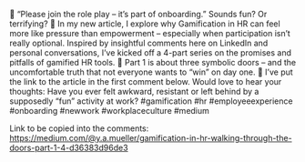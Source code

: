 👟 “Please join the role play – it’s part of onboarding.”
 Sounds fun? Or terrifying?
🎯 In my new article, I explore why Gamification in HR can feel more like pressure than empowerment – especially when participation isn’t really optional.
Inspired by insightful comments here on LinkedIn and personal conversations, I’ve kicked off a 4-part series on the promises and pitfalls of gamified HR tools.
🚪 Part 1 is about three symbolic doors – and the uncomfortable truth that not everyone wants to “win” on day one.
📌 I’ve put the link to the article in the first comment below.
 Would love to hear your thoughts:
 Have you ever felt awkward, resistant or left behind by a supposedly “fun” activity at work?
#gamification #hr #employeeexperience #onboarding #newwork #workplaceculture #medium


Link to be copied into the comments: https://medium.com/@y.a.mueller/gamification-in-hr-walking-through-the-doors-part-1-4-d36383d96de3 
